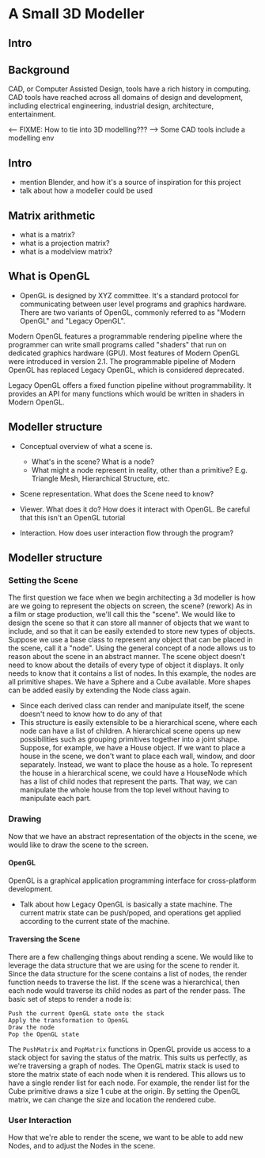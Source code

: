 # A Small 3D Modeller

## Intro

## Background
CAD, or Computer Assisted Design, tools have a rich history in computing. CAD tools have
reached across all domains of design and development, including electrical engineering, industrial
design, architecture, entertainment.

<-- FIXME: How to tie into 3D modelling??? -->
Some CAD tools include a modelling env

## Intro
 * mention Blender, and how it's a source of inspiration for this project
 * talk about how a modeller could be used

## Matrix arithmetic
 * what is a matrix?
 * what is a projection matrix?
 * what is a modelview matrix?

## What is OpenGL
 * OpenGL is designed by XYZ committee. It's a standard protocol for communicating between user level programs
 and graphics hardware. There are two variants of OpenGL, commonly referred to as "Modern OpenGL" and "Legacy OpenGL".

 Modern OpenGL features a programmable rendering pipeline where the programmer can write small programs called "shaders" that
 run on dedicated graphics hardware (GPU). Most features of Modern OpenGL were introduced in version 2.1. The programmable
 pipeline of Modern OpenGL has replaced Legacy OpenGL, which is considered deprecated.

 Legacy OpenGL offers a fixed function pipeline without programmability. It provides an API for many functions which
 would be written in shaders in Modern OpenGL.

## Modeller structure
 * Conceptual overview of what a scene is.
    * What's in the scene? What is a node?
    * What might a node represent in reality, other than a primitive? E.g. Triangle Mesh, Hierarchical Structure, etc.
 * Scene representation. What does the Scene need to know?

 * Viewer. What does it do? How does it interact with OpenGL. Be careful that this isn't an OpenGL tutorial

 * Interaction. How does user interaction flow through the program?

## Modeller structure

### Setting the Scene
The first question we face when we begin architecting a 3d modeller is how are we going to represent the objects on screen, the scene? (rework)
As in a film or stage production, we'll call this the "scene".
We would like to design the scene so that it can store all manner of objects that we want to include, and so that it can be easily extended to
store new types of objects.
Suppose we use a base class to represent any object that can be placed in the scene, call it a "node". Using the general concept of a node allows
us to reason about the scene in an abstract manner. The scene object doesn't need to know about the details of every type of object it displays.
It only needs to know that it contains a list of nodes.
In this example, the nodes are all primitive shapes. We have a Sphere and a Cube available. More shapes can be added easily by extending the Node class again.

 * Since each derived class can render and manipulate itself, the scene doesn't need to know how to do any of that
 * This structure is easily extensible to be a hierarchical scene, where each node can have a list of children. A hierarchical scene opens up new possibilities such
 as grouping primitives together into a joint shape. Suppose, for example, we have a House object. If we want to place a house in the scene, we don't want to place each wall,
 window, and door separately. Instead, we want to place the house as a hole. To represent the house in a hierarchical scene, we could have a HouseNode which has a list of child nodes
 that represent the parts. That way, we can manipulate the whole house from the top level without having to manipulate each part.



### Drawing
Now that we have an abstract representation of the objects in the scene, we would like to draw the scene to the screen.

#### OpenGL
OpenGL is a graphical application programming interface for cross-platform development.

* Talk about how Legacy OpenGL is basically a state machine. The current matrix state can be push/poped, and operations get applied according
to the current state of the machine.

#### Traversing the Scene
There are a few challenging things about rending a scene.
We would like to leverage the data structure that we are using for the scene to render it.
Since the data structure for the scene contains a list of nodes, the render function needs to traverse the list. If the scene
was a hierarchical, then each node would traverse its child nodes as part of the render pass. The basic set of steps to render a node is:
```
Push the current OpenGL state onto the stack
Apply the transformation to OpenGL
Draw the node
Pop the OpenGL state
```
The `PushMatrix` and `PopMatrix` functions in OpenGL provide us access to a stack object for saving the status of the matrix.
This suits us perfectly, as we're traversing a graph of nodes. The OpenGL matrix stack is used to store the matrix state of each node when it is rendered.
This allows us to have a single render list for each node. For example, the render list for the Cube primitive draws a size 1 cube at the origin.
By setting the OpenGL matrix, we can change the size and location the rendered cube.

### User Interaction
How that we're able to render the scene, we want to be able to add new Nodes, and to adjust the Nodes in the scene.
